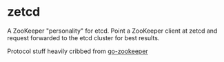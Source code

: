 # zetcd
A ZooKeeper "personality" for etcd.
Point a ZooKeeper client at zetcd and request forwarded to the etcd cluster for best results.

Protocol stuff heavily cribbed from [go-zookeeper](http://github.com/samuel/go-zookeeper/")
